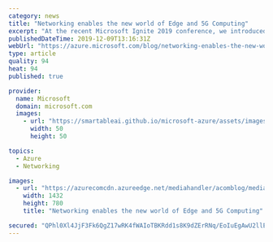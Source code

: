 ```yaml
---
category: news
title: "Networking enables the new world of Edge and 5G Computing"
excerpt: "At the recent Microsoft Ignite 2019 conference, we introduced two new and related perspectives on the future and roadmap of edge computing.\r\n\r\nBefore getting further into the details of Network Edge Compute (NEC) and Multi-access Edge Compute (MEC), let’s take a look at the key scenarios which are emerging"
publishedDateTime: 2019-12-09T13:16:31Z
webUrl: "https://azure.microsoft.com/blog/networking-enables-the-new-world-of-edge-and-5g-computing/"
type: article
quality: 94
heat: 94
published: true

provider:
  name: Microsoft
  domain: microsoft.com
  images:
    - url: "https://smartableai.github.io/microsoft-azure/assets/images/organizations/microsoft.com-50x50.jpg"
      width: 50
      height: 50

topics:
  - Azure
  - Networking

images:
  - url: "https://azurecomcdn.azureedge.net/mediahandler/acomblog/media/Default/blog/a28fd5ee-ae59-482f-b0fe-631abaa08771.jpg"
    width: 1432
    height: 780
    title: "Networking enables the new world of Edge and 5G Computing"

secured: "QPhl0Xl4JjF3Fk6QgZ17wRK4fWAIoTBKRdd1s8K9dZErRNq/EoIuEgAwU2llEQZ4e3OaZVXo1VGoCBTODGtVWzuOujwy/DSF48W+Vmi9U0t942g7hg6L7eAIgNk8B32g+aUa3ONRGT1rDRtxdDsk+BDN7lfHS7pWzzI5oRl7G2nNlZvq8+hiikEWbrv7moitzqp0cetL2F5GXFbnXEIe9/iYgwFyv3uBtEp9bGVjUNZy84iUJf58XOI3gTRL9bQSHwLGUJt1ujs51ueQZPmLR2Ok8rnW0DV5/ENz6onKXVVF4ZlvLzufEzNvoAdVwBUotSN8Je94PQF3n/OwiXUWQA==;EC/8G2/axNl8bcxLsY7B9Q=="
---
```


